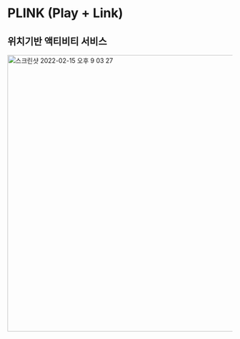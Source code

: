# PLINK (Play + Link)
## 위치기반 액티비티 서비스

<img width="620" alt="스크린샷 2022-02-15 오후 9 03 27" src="https://user-images.githubusercontent.com/304667/154058585-284c8d70-857c-4369-b77d-195f2da6d3e2.png">
